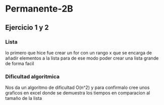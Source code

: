 # Permanente-2B
<h2>Ejercicio 1 y 2</h2>
<h3>Lista</h3>
<p>lo primero que hice fue crear un for con un rango x que se encarga de añadir elementos a la lista para de ese modo poder crear una lista grande de forma facil</p>
<h3>Dificultad algoritmica</h3>
<p>Nos da un algoritmo de dificultad O(n^2) y para confirmalo cree unos graficos en excel donde se demuestra los tiempos en comparacion al tamaño de la lista</p>
